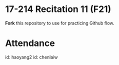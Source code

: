 # 17-214 Recitation 11 (F21)
**Fork** this repository to use for practicing Github flow.

# Attendance
id: haoyang2
id: chenlaiw
